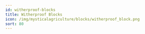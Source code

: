 ```yaml
---
id: witherproof-blocks
title: Witherproof Blocks
icon: /img/mysticalagriculture/blocks/witherproof_block.png
sort: 80
---
```


